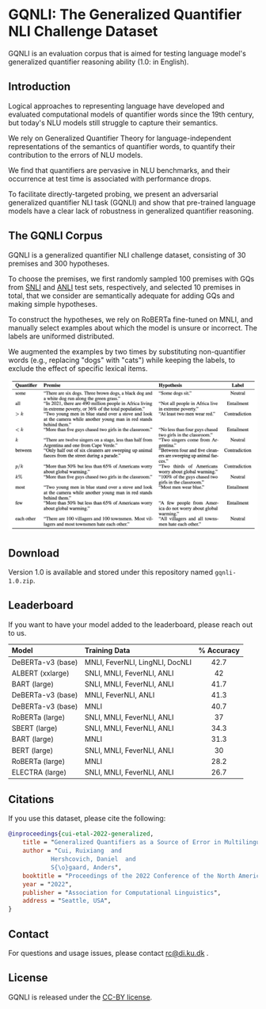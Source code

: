 # GQNLI: The Generalized Quantifier NLI Challenge Dataset
GQNLI is an evaluation corpus that is aimed for testing language model's generalized quantifier reasoning ability (1.0: in English).

## Introduction
Logical approaches to representing language have developed and evaluated computational models of quantifier words since the 19th century, but today's NLU models still struggle to capture their semantics. 

We rely on Generalized Quantifier Theory for language-independent representations of the semantics of quantifier words, to quantify their contribution to the errors of NLU models. 

We find that quantifiers are pervasive in NLU benchmarks, and their occurrence at test time is associated with performance drops. 

To facilitate directly-targeted probing, we present an adversarial generalized quantifier NLI task (GQNLI) and show that pre-trained language models have a clear lack of robustness in generalized quantifier reasoning.

## The GQNLI Corpus
GQNLI is a generalized quantifier NLI challenge dataset, consisting of 30 premises and 300 hypotheses. 

To choose the premises, we first randomly sampled 100 premises with GQs from [SNLI](https://nlp.stanford.edu/projects/snli/) and [ANLI](https://github.com/facebookresearch/anli) test sets, respectively, and selected 10 premises in total, that we consider are semantically adequate for adding GQs and making simple hypotheses.

To construct the hypotheses, we rely on RoBERTa fine-tuned on MNLI, and manually select examples about which the model is unsure or incorrect. The labels are uniformed distributed.

We augmented the examples by two times by substituting non-quantifier words (e.g., replacing "dogs" with "cats") while keeping the labels, to exclude the effect of specific lexical items.

![img.png](examples.png)

## Download
Version 1.0 is available and stored under this repository named `gqnli-1.0.zip`.
## Leaderboard
If you want to have your model added to the leaderboard, please reach out to us.

| **Model**         | **Training Data**          | **% Accuracy** |
| :---------------- | :------------------------- | :------------: |
| DeBERTa-v3 (base) | MNLI, FeverNLI, LingNLI, DocNLI   | 42\.7      |
| ALBERT (xxlarge)  | SNLI, MNLI, FeverNLI, ANLI | 42             |
| BART (large)      | SNLI, MNLI, FeverNLI, ANLI | 41\.7          |
| DeBERTa-v3 (base) | MNLI, FeverNLI, ANLI       | 41\.3          |
| DeBERTa-v3 (base) | MNLI                       | 40\.7          |
| RoBERTa (large)   | SNLI, MNLI, FeverNLI, ANLI | 37             |
| SBERT (large)     | SNLI, MNLI, FeverNLI, ANLI | 34\.3          |
| BART (large)      | MNLI                       | 31\.3          |
| BERT (large)      | SNLI, MNLI, FeverNLI, ANLI | 30             |
| RoBERTa (large)   | MNLI                       | 28\.2          |
| ELECTRA (large)   | SNLI, MNLI, FeverNLI, ANLI | 26\.7          |

## Citations

If you use this dataset, please cite the following:
``` bibtex
@inproceedings{cui-etal-2022-generalized,
    title = "Generalized Quantifiers as a Source of Error in Multilingual NLU Benchmarks",
    author = "Cui, Ruixiang  and
      		Hershcovich, Daniel  and
      		S{\o}gaard, Anders",
    booktitle = "Proceedings of the 2022 Conference of the North American Chapter of the Association for Computational Linguistics: Human Language Technologies",
    year = "2022",
    publisher = "Association for Computational Linguistics",
    address = "Seattle, USA",
}
```
## Contact
For questions and usage issues, please contact <rc@di.ku.dk> .

## License
GQNLI is released under the [CC-BY license](https://creativecommons.org/licenses/by/4.0/).

